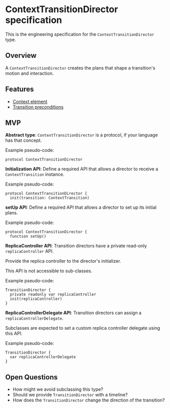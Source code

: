 # ContextTransitionDirector specification

This is the engineering specification for the `ContextTransitionDirector` type.

## Overview

A `ContextTransitionDirector` creates the plans that shape a transition's motion and interaction.

## Features

* [Context element](feature-context-element.md)
* [Transition preconditions](feature-transition-preconditions.md)

## MVP

**Abstract type**: `ContextTransitionDirector` is a protocol, if your language has that concept.

Example pseudo-code:

```
protocol ContextTransitionDirector
```

**Initialization API**: Define a required API that allows a director to receive a `ContextTransition` instance.

Example pseudo-code:

```
protocol ContextTransitionDirector {
  init(transition: ContextTransition)
```

**setUp API**: Define a required API that allows a director to set up its initial plans.

Example pseudo-code:

```
protocol ContextTransitionDirector {
  function setUp()
```

**ReplicaController API**: Transition directors have a private read-only `replicaController` API.

Provide the replica controller to the director's initializer.

This API is not accessible to sub-classes.

Example pseudo-code:

```
TransitionDirector {
  private readonly var replicaController
  init(replicaController)
}
```

**ReplicaControllerDelegate API**: Transition directors can assign a `replicaControllerDelegate`.

Subclasses are expected to set a custom replica controller delegate using this API.

Example pseudo-code:

```
TransitionDirector {
  var replicaControllerDelegate
}
```

## Open Questions

* How might we avoid subclassing this type?
* Should we provide `TransitionDirector` with a timeline?
* How does the `TransitionDirector` change the direction of the transition?


